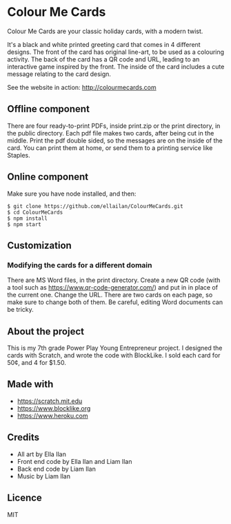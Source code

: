 # Colour Me Cards

Colour Me Cards are your classic holiday cards, with a modern twist.

It's a black and white printed greeting card that comes in 4 different designs. The front of the card has original line-art, to be used as a colouring activity. The back of the card has a QR code and URL, leading to an interactive game inspired by the front. The inside of the card includes a cute message relating to the card design.

See the website in action: http://colourmecards.com

## Offline component

There are four ready-to-print PDFs, inside print.zip or the print directory, in the public directory. Each pdf file makes two cards, after being cut in the middle. Print the pdf double sided, so the messages are on the inside of the card. You can print them at home, or send them to a printing service like Staples. 

## Online component

Make sure you have node installed, and then:

```
$ git clone https://github.com/ellailan/ColourMeCards.git
$ cd ColourMeCards
$ npm install
$ npm start 
```

## Customization

### Modifying the cards for a different domain

There are MS Word files, in the print directory. Create a new QR code (with a tool such as https://www.qr-code-generator.com/) and put in in place of the current one. Change the URL. There are two cards on each page, so make sure to change both of them. Be careful, editing Word documents can be tricky.

## About the project

This is my 7th grade Power Play Young Entrepreneur project. I designed the cards with Scratch, and wrote the code with BlockLike. I sold each card for 50¢, and 4 for $1.50.

## Made with

- https://scratch.mit.edu 
- https://www.blocklike.org
- https://www.heroku.com

## Credits

- All art by Ella Ilan
- Front end code by Ella Ilan and Liam Ilan
- Back end code by Liam Ilan
- Music by Liam Ilan

## Licence

MIT
